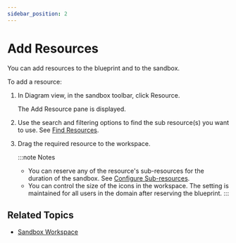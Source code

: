 ```yaml
---
sidebar_position: 2
---
```


# Add Resources

You can add resources to the blueprint and to the sandbox.

To add a resource:

1. In Diagram view, in the sandbox toolbar, click Resource.
    
    The Add Resource pane is displayed.
    
2. Use the search and filtering options to find the sub resource(s) you want to use. See [Find Resources](./find-resources.md).
3. Drag the required resource to the workspace.
    
    :::note Notes
    - You can reserve any of the resource's sub-resources for the duration of the sandbox. See [Configure Sub-resources](./configure-sub-resources.md).
    - You can control the size of the icons in the workspace. The setting is maintained for all users in the domain after reserving the blueprint.
    :::
    

## Related Topics

- [Sandbox Workspace](../index.md)
